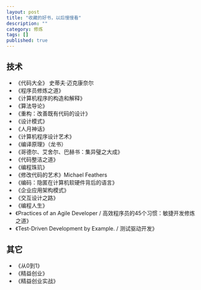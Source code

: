```yaml
---
layout: post
title: "收藏的好书，以后慢慢看"
description: ""
category: 修炼
tags: []
published: true
---
```


## 技术

* 《代码大全》 史蒂夫·迈克康奈尔
* 《程序员修炼之道》
* 《计算机程序的构造和解释》
* 《算法导论》
* 《重构：改善既有代码的设计》
* 《设计模式》
* 《人月神话》
* 《计算机程序设计艺术》
* 《编译原理》（龙书）
* 《哥德尔、艾舍尔、巴赫书：集异璧之大成》
* 《代码整洁之道》
* 《编程珠玑》
* 《修改代码的艺术》Michael Feathers
* 《编码：隐匿在计算机软硬件背后的语言》
* 《企业应用架构模式》
* 《交互设计之路》
* 《编程人生》
* 《Practices of an Agile Developer / 高效程序员的45个习惯：敏捷开发修炼之道》
* 《Test-Driven Development by Example. / 测试驱动开发》

## 其它

* 《从0到1》
* 《精益创业》
* 《精益创业实战》
